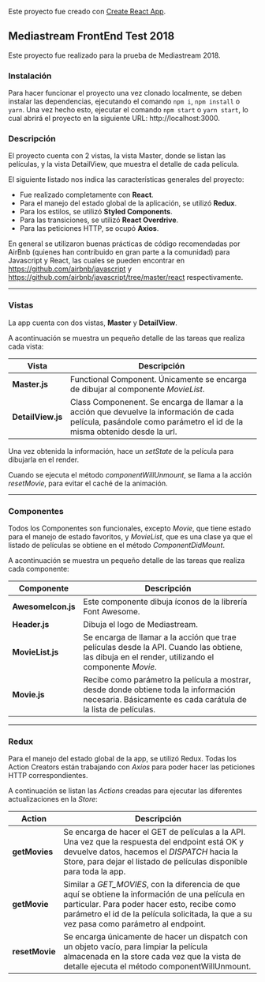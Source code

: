 Este proyecto fue creado con [Create React App](https://github.com/facebookincubator/create-react-app).

## Mediastream FrontEnd Test 2018
Este proyecto fue realizado para la prueba de Mediastream 2018.

### Instalación
Para hacer funcionar el proyecto una vez clonado localmente, se deben instalar las dependencias, ejecutando el comando `npm i`, `npm install` o `yarn`.
Una vez hecho esto, ejecutar el comando `npm start` o `yarn start`, lo cual abrirá el proyecto en la siguiente URL: http://localhost:3000.

### Descripción
El proyecto cuenta con 2 vistas, la vista Master, donde se listan las películas, y la vista DetailView, que muestra el detalle de cada película.

El siguiente listado nos indica las características generales del proyecto:

- Fue realizado completamente con **React**.
- Para el manejo del estado global de la aplicación, se utilizó **Redux**.
- Para los estilos, se utilizó **Styled Components**.
- Para las transiciones, se utilizó **React Overdrive**.
- Para las peticiones HTTP, se ocupó **Axios**.

En general se utilizaron buenas prácticas de código recomendadas por AirBnb (quienes han contribuido en gran parte a la comunidad) para Javascript y React, las cuales se pueden encontrar en https://github.com/airbnb/javascript y https://github.com/airbnb/javascript/tree/master/react respectivamente.

---

### Vistas
La app cuenta con dos vistas, **Master** y **DetailView**.

A acontinuación se muestra un pequeño detalle de las tareas que realiza cada vista:

Vista | Descripción
--- | ---
**Master.js** | Functional Component. Únicamente se encarga de dibujar al componente _MovieList_.
**DetailView.js** | Class Componenent. Se encarga de llamar a la acción que devuelve la información de cada película, pasándole como parámetro el id de la misma obtenido desde la url.

Una vez obtenida la información, hace un _setState_ de la película para dibujarla en el render. 

Cuando se ejecuta el método _componentWillUnmount_, se llama a la acción _resetMovie_, para evitar el caché de la animación. 

---

### Componentes
Todos los Componentes son funcionales, excepto _Movie_, que tiene estado para el manejo de estado favoritos, y _MovieList_, que es una clase ya que el listado de películas se obtiene en el método *ComponentDidMount*.

A acontinuación se muestra un pequeño detalle de las tareas que realiza cada componente:

Componente | Descripción
--- | ---
**AwesomeIcon.js** | Este componente dibuja íconos de la librería Font Awesome.
**Header.js** | Dibuja el logo de Mediastream.
**MovieList.js** | Se encarga de llamar a la acción que trae películas desde la API. Cuando las obtiene, las dibuja en el render, utilizando el componente _Movie_.
**Movie.js** | Recibe como parámetro la película a mostrar, desde donde obtiene toda la información necesaria. Básicamente es cada carátula de la lista de películas.

---

### Redux
Para el manejo del estado global de la app, se utilizó Redux. Todas los Action Creators están trabajando con *Axios* para poder hacer las peticiones HTTP correspondientes.

A continuación se listan las *Actions* creadas para ejecutar las diferentes actualizaciones en la *Store*:

Action | Descripción
--- | ---
**getMovies** | Se encarga de hacer el GET de películas a la API. Una vez que la respuesta del endpoint está OK y devuelve datos, hacemos el _DISPATCH_ hacia la Store, para dejar el listado de películas disponible para toda la app.
**getMovie** | Similar a *GET_MOVIES*, con la diferencia de que aquí se obtiene la información de una película en particular. Para poder hacer esto, recibe como parámetro el id de la película solicitada, la que a su vez pasa como parámetro al endpoint.
**resetMovie** | Se encarga únicamente de hacer un dispatch con un objeto vacío, para limpiar la película almacenada en la store cada vez que la vista de detalle ejecuta el método componentWillUnmount.
